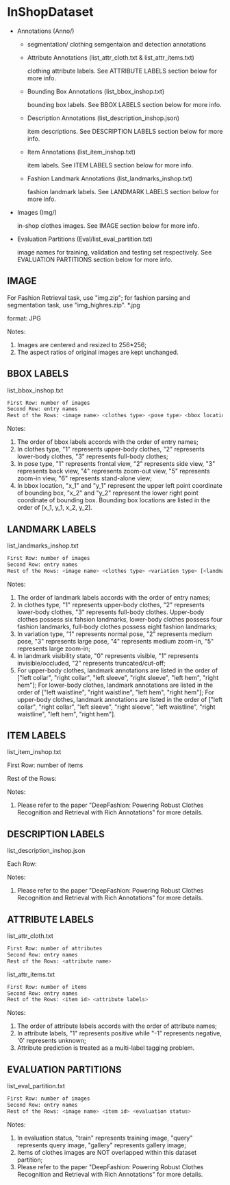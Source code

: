 # InShopDataset

- Annotations (Anno/)
    - segmentation/ 
        clothing semgentaion and detection annotations

    - Attribute Annotations (list_attr_cloth.txt & list_attr_items.txt)

        clothing attribute labels. See ATTRIBUTE LABELS section below for more info.

    - Bounding Box Annotations (list_bbox_inshop.txt)

        bounding box labels. See BBOX LABELS section below for more info.

    - Description Annotations (list_description_inshop.json)

        item descriptions. See DESCRIPTION LABELS section below for more info.

    - Item Annotations (list_item_inshop.txt)

        item labels. See ITEM LABELS section below for more info.

    - Fashion Landmark Annotations (list_landmarks_inshop.txt)

        fashion landmark labels. See LANDMARK LABELS section below for more info.

- Images (Img/)

    in-shop clothes images. See IMAGE section below for more info.

- Evaluation Partitions (Eval/list_eval_partition.txt)

    image names for training, validation and testing set respectively. See EVALUATION PARTITIONS section below for more info.


## IMAGE

For Fashion Retrieval task, use "img.zip"; for fashion parsing and segmentation task, use "img_highres.zip".
*.jpg

format: JPG

Notes:
1. Images are centered and resized to 256*256;
2. The aspect ratios of original images are kept unchanged.


## BBOX LABELS

list_bbox_inshop.txt

```sh
First Row: number of images
Second Row: entry names
Rest of the Rows: <image name> <clothes type> <pose type> <bbox location>
```

Notes:
1. The order of bbox labels accords with the order of entry names;
2. In clothes type, "1" represents upper-body clothes, "2" represents lower-body clothes, "3" represents full-body clothes;
3. In pose type, "1" represents frontal view, "2" represents side view, "3" represents back view, "4" represents zoom-out view, "5" represents zoom-in view, "6" represents stand-alone view;
4. In bbox location, "x_1" and "y_1" represent the upper left point coordinate of bounding box, "x_2" and "y_2" represent the lower right point coordinate of bounding box. Bounding box locations are listed in the order of [x_1, y_1, x_2, y_2].



## LANDMARK LABELS

list_landmarks_inshop.txt

```sh
First Row: number of images
Second Row: entry names
Rest of the Rows: <image name> <clothes type> <variation type> [<landmark visibility 1> <landmark location x_1> <landmark location y_1>, ... <landmark visibility 8> <landmark location x_8> <landmark location y_8>]
```

Notes:
1. The order of landmark labels accords with the order of entry names;
2. In clothes type, "1" represents upper-body clothes, "2" represents lower-body clothes, "3" represents full-body clothes. Upper-body clothes possess six fahsion landmarks, lower-body clothes possess four fashion landmarks, full-body clothes possess eight fashion landmarks;
3. In variation type, "1" represents normal pose, "2" represents medium pose, "3" represents large pose, "4" represents medium zoom-in, "5" represents large zoom-in;
4. In landmark visibility state, "0" represents visible, "1" represents invisible/occluded, "2" represents truncated/cut-off;
5. For upper-body clothes, landmark annotations are listed in the order of ["left collar", "right collar", "left sleeve", "right sleeve", "left hem", "right hem"]; For lower-body clothes, landmark annotations are listed in the order of ["left waistline", "right waistline", "left hem", "right hem"]; For upper-body clothes, landmark annotations are listed in the order of ["left collar", "right collar", "left sleeve", "right sleeve", "left waistline", "right waistline", "left hem", "right hem"].


## ITEM LABELS

list_item_inshop.txt

First Row: number of items

Rest of the Rows: <item id>

Notes:
1. Please refer to the paper "DeepFashion: Powering Robust Clothes Recognition and Retrieval with Rich Annotations" for more details.


## DESCRIPTION LABELS

list_description_inshop.json

Each Row: <item id> <item color> <item description>

Notes:
1. Please refer to the paper "DeepFashion: Powering Robust Clothes Recognition and Retrieval with Rich Annotations" for more details.


## ATTRIBUTE LABELS

list_attr_cloth.txt

```sh
First Row: number of attributes
Second Row: entry names
Rest of the Rows: <attribute name>
```

list_attr_items.txt

```sh
First Row: number of items
Second Row: entry names
Rest of the Rows: <item id> <attribute labels>
```

Notes:
1. The order of attribute labels accords with the order of attribute names;
2. In attribute labels, "1" represents positive while "-1" represents negative, '0' represents unknown;
3. Attribute prediction is treated as a multi-label tagging problem.


## EVALUATION PARTITIONS

list_eval_partition.txt

```sh
First Row: number of images
Second Row: entry names
Rest of the Rows: <image name> <item id> <evaluation status>
```

Notes:
1. In evaluation status, "train" represents training image, "query" represents query image, "gallery" represents gallery image;
2. Items of clothes images are NOT overlapped within this dataset partition;
3. Please refer to the paper "DeepFashion: Powering Robust Clothes Recognition and Retrieval with Rich Annotations" for more details.

